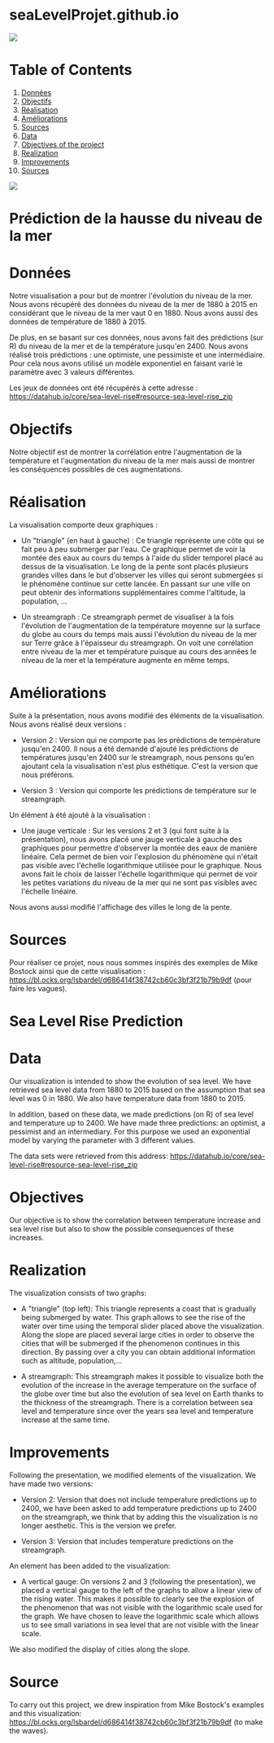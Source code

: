 # seaLevelProjet.github.io

![](seaLevel.png)

# Table of Contents
1. [Données](#Données)
2. [Objectifs](#Objectifs)
3. [Réalisation](#Réalisation)
4. [Améliorations](#Améliorations)
5. [Sources](#Sources)
1. [Data](#Data)
2. [Objectives of the project](#Objectives)
3. [Realization](#Realization)
4. [Improvements](#Improvements)
5. [Sources](#Source)

![](SeaLevel.gif)

# Prédiction de la hausse du niveau de la mer

# Données
Notre visualisation a pour but de montrer l'évolution du niveau de la mer.
Nous avons récupéré des données du niveau de la mer de 1880 à 2015 en considérant que le niveau de la mer vaut 0 en 1880.
Nous avons aussi des données de température de 1880 à 2015.

De plus, en se basant sur ces données, nous avons fait des prédictions (sur R) du niveau de la mer et de la température jusqu'en 2400. Nous avons réalisé trois prédictions : une optimiste, une pessimiste et une intermédiaire. Pour cela nous avons utilisé un modèle exponentiel en faisant varié le paramètre avec 3 valeurs différentes.

Les jeux de données ont été récupérés à cette adresse : https://datahub.io/core/sea-level-rise#resource-sea-level-rise_zip



# Objectifs
Notre objectif est de montrer la corrélation entre l'augmentation de la température et l'augmentation du niveau de la mer mais aussi de montrer les conséquences possibles de ces augmentations.

# Réalisation
La visualisation comporte deux graphiques :

- Un "triangle" (en haut à gauche) : Ce triangle représente une côte qui se fait peu à peu submerger par l'eau. Ce graphique permet de voir la montée des eaux au cours du temps à l'aide du slider temporel placé au dessus de la visualisation.
Le long de la pente sont placés plusieurs grandes villes dans le but d'observer les villes qui seront submergées si le phénomène continue sur cette lancée. En passant sur une ville on peut obtenir des informations supplémentaires comme l'altitude, la population, ...

- Un streamgraph : Ce streamgraph permet de visualiser à la fois l'évolution de l'augmentation de la température moyenne sur la surface du globe au cours du temps mais aussi l'évolution du niveau de la mer sur Terre grâce à l'épaisseur du streamgraph. On voit une corrélation entre niveau de la mer et température puisque au cours des années le niveau de la mer et la température augmente en même temps.

# Améliorations

Suite à la présentation, nous avons modifié des éléments de la visualisation. Nous avons réalisé deux versions :

- Version 2 : Version qui ne comporte pas les prédictions de température jusqu'en 2400. Il nous a été demandé d'ajouté les prédictions de températures jusqu'en 2400 sur le streamgraph, nous pensons qu'en ajoutant cela la visualisation n'est plus esthétique. C'est la version que nous préférons.

- Version 3 : Version qui comporte les prédictions de température sur le streamgraph.

Un élément à été ajouté à la visualisation :

- Une jauge verticale : Sur les versions 2 et 3 (qui font suite à la présentation), nous avons placé une jauge verticale à gauche des graphiques pour permettre d'observer la montée des eaux de manière linéaire. Cela permet de bien voir l'explosion du phénomène qui n'était pas visible avec l'échelle logarithmique utilisée pour le graphique. Nous avons fait le choix de laisser l'échelle logarithmique qui permet de voir les petites variations du niveau de la mer qui ne sont pas visibles avec l'échelle linéaire.

Nous avons aussi modifié l'affichage des villes le long de la pente.

# Sources
Pour réaliser ce projet, nous nous sommes inspirés des exemples de Mike Bostock ainsi que de cette visualisation : https://bl.ocks.org/lsbardel/d686414f38742cb60c3bf3f21b79b9df (pour faire les vagues).



# Sea Level Rise Prediction

# Data
Our visualization is intended to show the evolution of sea level. We have retrieved sea level data from 1880 to 2015 based on the assumption that sea level was 0 in 1880. We also have temperature data from 1880 to 2015.

In addition, based on these data, we made predictions (on R) of sea level and temperature up to 2400. We have made three predictions: an optimist, a pessimist and an intermediary. For this purpose we used an exponential model by varying the parameter with 3 different values.

The data sets were retrieved from this address: https://datahub.io/core/sea-level-rise#resource-sea-level-rise_zip

# Objectives
Our objective is to show the correlation between temperature increase and sea level rise but also to show the possible consequences of these increases.


# Realization
The visualization consists of two graphs:

- A "triangle" (top left): This triangle represents a coast that is gradually being submerged by water. This graph allows to see the rise of the water over time using the temporal slider placed above the visualization.
Along the slope are placed several large cities in order to observe the cities that will be submerged if the phenomenon continues in this direction. By passing over a city you can obtain additional information such as altitude, population,...

- A streamgraph: This streamgraph makes it possible to visualize both the evolution of the increase in the average temperature on the surface of the globe over time but also the evolution of sea level on Earth thanks to the thickness of the streamgraph. There is a correlation between sea level and temperature since over the years sea level and temperature increase at the same time.

# Improvements

Following the presentation, we modified elements of the visualization. We have made two versions:

- Version 2: Version that does not include temperature predictions up to 2400, we have been asked to add temperature predictions up to 2400 on the streamgraph, we think that by adding this the visualization is no longer aesthetic. This is the version we prefer.

- Version 3: Version that includes temperature predictions on the streamgraph.

An element has been added to the visualization:

- A vertical gauge: On versions 2 and 3 (following the presentation), we placed a vertical gauge to the left of the graphs to allow a linear view of the rising water. This makes it possible to clearly see the explosion of the phenomenon that was not visible with the logarithmic scale used for the graph. We have chosen to leave the logarithmic scale which allows us to see small variations in sea level that are not visible with the linear scale.

We also modified the display of cities along the slope.

# Source
To carry out this project, we drew inspiration from Mike Bostock's examples and this visualization: https://bl.ocks.org/lsbardel/d686414f38742cb60c3bf3f21b79b9df (to make the waves).

